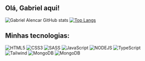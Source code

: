 ## Olá, Gabriel aqui!

![Gabriel Alencar GitHub stats](https://github-readme-stats.vercel.app/api?username=gabrielalencardearaujo&show_icons=true&theme=dracula)
[![Top Langs](https://github-readme-stats.vercel.app/api/top-langs/?username=gabrielalencardearaujo&layout=donut-vertical)](https://github.com/gabrielalencardearaujo/github-readme-stats)


## Minhas tecnologias:
<div style="display: inline_block;">
  <img alt="HTML5" src="https://img.shields.io/badge/HTML5-E34F26?style=for-the-badge&logo=html5&logoColor=white">
  <img alt="CSS3" src="https://img.shields.io/badge/CSS3-1572B6?style=for-the-badge&logo=css3&logoColor=white">
  <img alt="SASS" src="https://img.shields.io/badge/Sass-CC6699?style=for-the-badge&logo=sass&logoColor=white">
  
  <img alt="JavaScript" src="https://img.shields.io/badge/JavaScript-F7DF1E?style=for-the-badge&logo=javascript&logoColor=black">
  <img alt="NODEJS" src="https://img.shields.io/badge/Node.js-43853D?style=for-the-badge&logo=node.js&logoColor=white">
  <img alt="TypeScript" src="https://img.shields.io/badge/TypeScript-007ACC?style=for-the-badge&logo=typescript&logoColor=white">
  <img alt="Tailwind" src="https://img.shields.io/badge/Tailwind_CSS-38B2AC?style=for-the-badge&logo=tailwind-css&logoColor=white">
  <img alt="MongoDB" src="https://img.shields.io/badge/MongoDB-4EA94B?style=for-the-badge&logo=mongodb&logoColor=white">
  <img alt="MongoDB" src="https://img.shields.io/badge/Figma-F24E1E?style=for-the-badge&logo=figma&logoColor=white">
  
</div>
